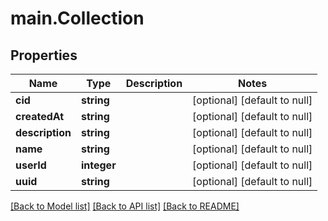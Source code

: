 # main.Collection

## Properties
Name | Type | Description | Notes
------------ | ------------- | ------------- | -------------
**cid** | **string** |  | [optional] [default to null]
**createdAt** | **string** |  | [optional] [default to null]
**description** | **string** |  | [optional] [default to null]
**name** | **string** |  | [optional] [default to null]
**userId** | **integer** |  | [optional] [default to null]
**uuid** | **string** |  | [optional] [default to null]

[[Back to Model list]](../README.md#documentation-for-models) [[Back to API list]](../README.md#documentation-for-api-endpoints) [[Back to README]](../README.md)


